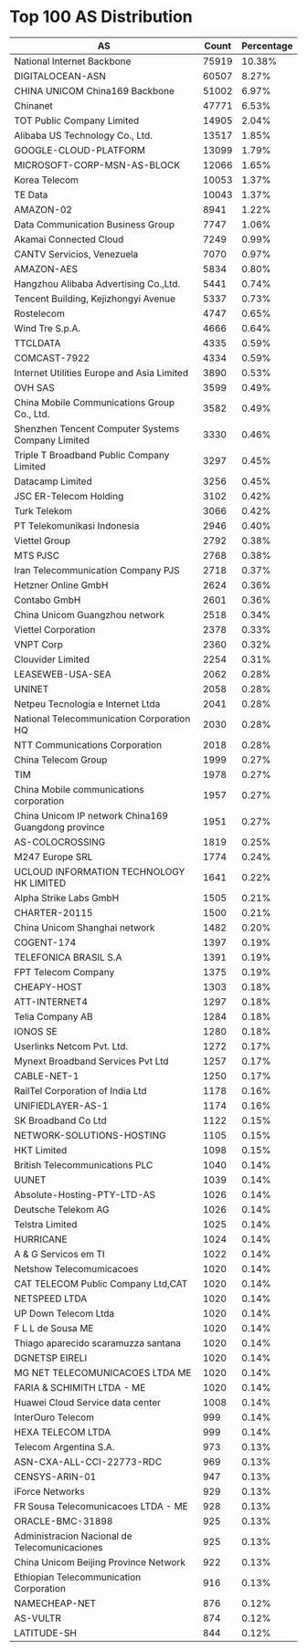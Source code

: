 # Top 100 AS Distribution
| AS | Count | Percentage |
|----|----|----|
| National Internet Backbone | 75919 | 10.38% |
| DIGITALOCEAN-ASN | 60507 | 8.27% |
| CHINA UNICOM China169 Backbone | 51002 | 6.97% |
| Chinanet | 47771 | 6.53% |
| TOT Public Company Limited | 14905 | 2.04% |
| Alibaba US Technology Co., Ltd. | 13517 | 1.85% |
| GOOGLE-CLOUD-PLATFORM | 13099 | 1.79% |
| MICROSOFT-CORP-MSN-AS-BLOCK | 12066 | 1.65% |
| Korea Telecom | 10053 | 1.37% |
| TE Data | 10043 | 1.37% |
| AMAZON-02 | 8941 | 1.22% |
| Data Communication Business Group | 7747 | 1.06% |
| Akamai Connected Cloud | 7249 | 0.99% |
| CANTV Servicios, Venezuela | 7070 | 0.97% |
| AMAZON-AES | 5834 | 0.80% |
| Hangzhou Alibaba Advertising Co.,Ltd. | 5441 | 0.74% |
| Tencent Building, Kejizhongyi Avenue | 5337 | 0.73% |
| Rostelecom | 4747 | 0.65% |
| Wind Tre S.p.A. | 4666 | 0.64% |
| TTCLDATA | 4335 | 0.59% |
| COMCAST-7922 | 4334 | 0.59% |
| Internet Utilities Europe and Asia Limited | 3890 | 0.53% |
| OVH SAS | 3599 | 0.49% |
| China Mobile Communications Group Co., Ltd. | 3582 | 0.49% |
| Shenzhen Tencent Computer Systems Company Limited | 3330 | 0.46% |
| Triple T Broadband Public Company Limited | 3297 | 0.45% |
| Datacamp Limited | 3256 | 0.45% |
| JSC ER-Telecom Holding | 3102 | 0.42% |
| Turk Telekom | 3066 | 0.42% |
| PT Telekomunikasi Indonesia | 2946 | 0.40% |
| Viettel Group | 2792 | 0.38% |
| MTS PJSC | 2768 | 0.38% |
| Iran Telecommunication Company PJS | 2718 | 0.37% |
| Hetzner Online GmbH | 2624 | 0.36% |
| Contabo GmbH | 2601 | 0.36% |
| China Unicom Guangzhou network | 2518 | 0.34% |
| Viettel Corporation | 2378 | 0.33% |
| VNPT Corp | 2360 | 0.32% |
| Clouvider Limited | 2254 | 0.31% |
| LEASEWEB-USA-SEA | 2062 | 0.28% |
| UNINET | 2058 | 0.28% |
| Netpeu Tecnologia e Internet Ltda | 2041 | 0.28% |
| National Telecommunication Corporation HQ | 2030 | 0.28% |
| NTT Communications Corporation | 2018 | 0.28% |
| China Telecom Group | 1999 | 0.27% |
| TIM | 1978 | 0.27% |
| China Mobile communications corporation | 1957 | 0.27% |
| China Unicom IP network China169 Guangdong province | 1951 | 0.27% |
| AS-COLOCROSSING | 1819 | 0.25% |
| M247 Europe SRL | 1774 | 0.24% |
| UCLOUD INFORMATION TECHNOLOGY HK LIMITED | 1641 | 0.22% |
| Alpha Strike Labs GmbH | 1505 | 0.21% |
| CHARTER-20115 | 1500 | 0.21% |
| China Unicom Shanghai network | 1482 | 0.20% |
| COGENT-174 | 1397 | 0.19% |
| TELEFONICA BRASIL S.A | 1391 | 0.19% |
| FPT Telecom Company | 1375 | 0.19% |
| CHEAPY-HOST | 1303 | 0.18% |
| ATT-INTERNET4 | 1297 | 0.18% |
| Telia Company AB | 1284 | 0.18% |
| IONOS SE | 1280 | 0.18% |
| Userlinks Netcom Pvt. Ltd. | 1272 | 0.17% |
| Mynext Broadband Services Pvt Ltd | 1257 | 0.17% |
| CABLE-NET-1 | 1250 | 0.17% |
| RailTel Corporation of India Ltd | 1178 | 0.16% |
| UNIFIEDLAYER-AS-1 | 1174 | 0.16% |
| SK Broadband Co Ltd | 1122 | 0.15% |
| NETWORK-SOLUTIONS-HOSTING | 1105 | 0.15% |
| HKT Limited | 1098 | 0.15% |
| British Telecommunications PLC | 1040 | 0.14% |
| UUNET | 1039 | 0.14% |
| Absolute-Hosting-PTY-LTD-AS | 1026 | 0.14% |
| Deutsche Telekom AG | 1026 | 0.14% |
| Telstra Limited | 1025 | 0.14% |
| HURRICANE | 1024 | 0.14% |
| A & G Servicos em TI | 1022 | 0.14% |
| Netshow Telecomumicacoes | 1020 | 0.14% |
| CAT TELECOM Public Company Ltd,CAT | 1020 | 0.14% |
| NETSPEED LTDA | 1020 | 0.14% |
| UP Down Telecom Ltda | 1020 | 0.14% |
| F L L de Sousa ME | 1020 | 0.14% |
| Thiago aparecido scaramuzza santana | 1020 | 0.14% |
| DGNETSP EIRELI | 1020 | 0.14% |
| MG NET TELECOMUNICACOES LTDA ME | 1020 | 0.14% |
| FARIA & SCHIMITH LTDA - ME | 1020 | 0.14% |
| Huawei Cloud Service data center | 1008 | 0.14% |
| InterOuro Telecom | 999 | 0.14% |
| HEXA TELECOM LTDA | 999 | 0.14% |
| Telecom Argentina S.A. | 973 | 0.13% |
| ASN-CXA-ALL-CCI-22773-RDC | 969 | 0.13% |
| CENSYS-ARIN-01 | 947 | 0.13% |
| iForce Networks | 929 | 0.13% |
| FR Sousa Telecomunicacoes LTDA - ME | 928 | 0.13% |
| ORACLE-BMC-31898 | 925 | 0.13% |
| Administracion Nacional de Telecomunicaciones | 925 | 0.13% |
| China Unicom Beijing Province Network | 922 | 0.13% |
| Ethiopian Telecommunication Corporation | 916 | 0.13% |
| NAMECHEAP-NET | 876 | 0.12% |
| AS-VULTR | 874 | 0.12% |
| LATITUDE-SH | 844 | 0.12% |

